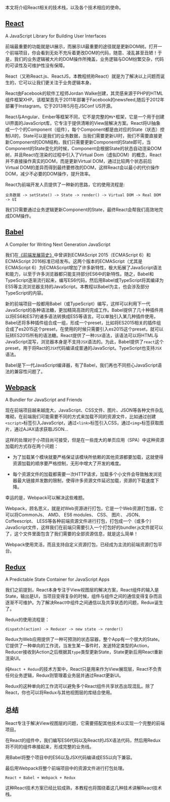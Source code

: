 本文将介绍React相关的技术栈，以及各个技术相应的使命。

## [React](https://facebook.github.io/react/)
A JavaScript Library for Building User Interfaces

前端最重要的功能就是UI展示，而展示UI最重要的途径就是更新DOM树。打开一个前端项目，你会看到无处不充斥着更改DOM的代码，随意、凌乱甚至丑陋！于是，我们的业务逻辑被大片的DOM操作所掩盖，业务逻辑与DOM纷繁交杂，代码的可读性及可维护性没有保障。

React（又称React.js、ReactJS，本教程统称React）就是为了解决以上问题而诞生的，它可以让我们更关注于业务逻辑本身。

React由Facebook的软件工程师Jordan Walke创建，其灵感来源于PHP的HTML组件框架XHP。该框架首先于2011年部署于Facebook的newsfeed,随后于2012年部署于Instagram。它于2013年5月在JSConf US开源。

React与Angular、Ember等框架不同，它不是完整的`MV*`框架，它是一个用于创建UI界面的JavaScript库，它专注于提供清晰的View层解决方案。React将UI抽象成一个个的Component（组件），每个Component都是由对应的State（状态）控制UI的，State可以是我们的业务数据，当我们需要更新UI时，我们不需要直接更新Component的DOM结构，我们只需要更新Component的State即可，当Component的State变化的时候，Component会根据State的状态自动渲染DOM树，并且React在渲染的过程中引入了Virtual Dom（虚拟DOM）的概念，React并不直接操作真实的DOM，而是更新Virtual DOM，通过比较两个状态前后Virtual DOM的差异而得到最终要修改的DOM，这样React会以最小的代价操作DOM，减少不必要的DOM操作，提升效率。

React为前端开发人员提供了一种新的思路，它的使用流程是:

```
业务数据 -> setState() -> State -> render() -> Virtual DOM -> Real DOM -> UI
```

我们只需要通过业务逻辑更新Component的State，最终React会帮我们高效地完成DOM操作。

## [Babel](https://babeljs.io/)
A Compiler for Writing Next Generation JavaScript

我们在[《前端发展简史》](https://github.com/iSpring/react-step-by-step-tutorials/tree/master/tutorials/web-brief-history#ecmascript6)中曾讲到ECMAScript 2015（ECMAScript 6）和ECMAScript 2016标准已经发布。这两个版本的ECMAScript（尤其是ECMAScript 6）为ECMAScript增加了许多新特性，极大拓展了JavaScript语法和能力，以至于许多浏览器都只能支持部分ES6中的新特性。随之，Babel和TypeScript逐渐流行起来，编写ES6代码，然后用Babel或TypeScript将其编译为ES5等主流浏览器支持的JavaScript。本教程以Babel为主，也会涉及部分TypeScript的内容。

新的前端项目一般都用Babel（或TypeScript）编写，这样可以利用下一代JavaScript的各种语法糖，更加精简高效的完成工作。Babel提供了几十种插件用以将ES6和ES7的诸多语法转换成ES5等语言。可以单独引入某几种插件使用，Babel还将多种插件组合成一组，形成一个preset，比如将ES2015相关的插件组合成了es2015这个preset，在使用的时候只需要引入es2015这个preset，就可以玩转ES2015所有的语法糖。React提供了一种`JSX`语法，该语法可以将HTML与JavaScript混写，浏览器本身是不支持`JSX`语法的。为此，Babel提供了`react`这个preset，用于将Ract的`JSX`代码编译成普通的JavaScript。TypeScript也支持`JSX`语法。

Babel是下一代JavaScript编译器，有了Babel，我们再也不同担心JavaScript语法的兼容性问题了。

## [Webpack](https://webpack.github.io/)
A Bundler for JavaScript and Friends

现在前端项目越来越庞大，JavaScript、CSS文件、图片、JSON等各种文件杂乱堆砌，在前端我们可能需要不同的方式来加载不同的资源文件，比如通过创建`<script>`标签引入JavaScript，通过`<link>`标签引入CSS，通过`<img>`标签获取图片，通过AJAX请求获取JSON...

这样的处理对于小项目尚可接受，但是在一些庞大的单页应用（SPA）中这种资源加载的方式存在两个问题：

 - 为了加载某个模块就要严格保证该模块所依赖的其他资源都要加载，这就使得资源加载的顺序要严格控制，无形中增大了开发的难度。
 
 - 每个资源文件的加载都需要一次HTTP请求，加载多个小文件会导致触发浏览器最大链接并发数的限制，使得许多资源文件延迟加载，资源的下载速度下降。
 
幸运的是，Webpack可以解决这些难题。

Webpack，顾名思义，就是对Web资源进行打包，它是一个Web资源打包器，它可以将CommonJs、 AMD、 ES6 modules、 CSS、 图片、 JSON、 Coffeescript、 LESS等各种前端资源文件进行打包，打包成一个（或多个）JavaScript文件，这样我们在前端只需要引入一个打包好的bundler.js文件就可以了，这个文件里面包含了我们需要的全部资源信息，就是这么简单！

Webpack使用灵活，而且支持自定义资源打包，已经成为主流的前端资源打包平台。

## [Redux](http://redux.js.org/)
A Predictable State Container for JavaScript Apps

我们之前提到，React本身专注于View视图层的解决方案，React组件的输入是State，输出是UI，当项目变得复杂的时候，组件与组件之间的通信变得复杂而且逐渐不可维护。为了解决React中组件之间通信以及共享状态的问题，Redux诞生了。

Redux的使用流程是：
```
dispatch(action) -> Reducer -> new state -> render()
```

Redux为Web应用提供了一种可预测的状态容器，整个App有一个很大的State。它提供了一种单向的工作流，当发生某一事件时，发送特定类型的Action，Reducer接收到Action之后根据其`type`类型更新State，State更新后用React重新渲染UI。

纯`React + Redux`的技术方案中，React只是用来作为View展现层，React不负责任何业务逻辑，Redux则管理着业务层并通过React更新UI。

Redux的这种单向的工作流可以避免多个React组件共享状态出现混乱。除了React，你也可以将Redux与其他视图层的库结合使用。

## 总结
React专注于解决View视图层的问题，它需要搭配其他技术以实现一个完整的前端项目。

在React的组件中，我们编写ES6代码以及React的JSX语法代码，然后用Redux将不同的组件串接起来，形成完整的业务线。

用Babel将整个项目中的ES6以及JSX代码编译成ES5以向下兼容。

最后用Webpack将整个前端项目中的资源文件进行打包处理。

```
React + Babel + Webpack + Redux
```
这种React技术方案已经比较成熟，本教程也将围绕着这几种技术讲解React技术栈。